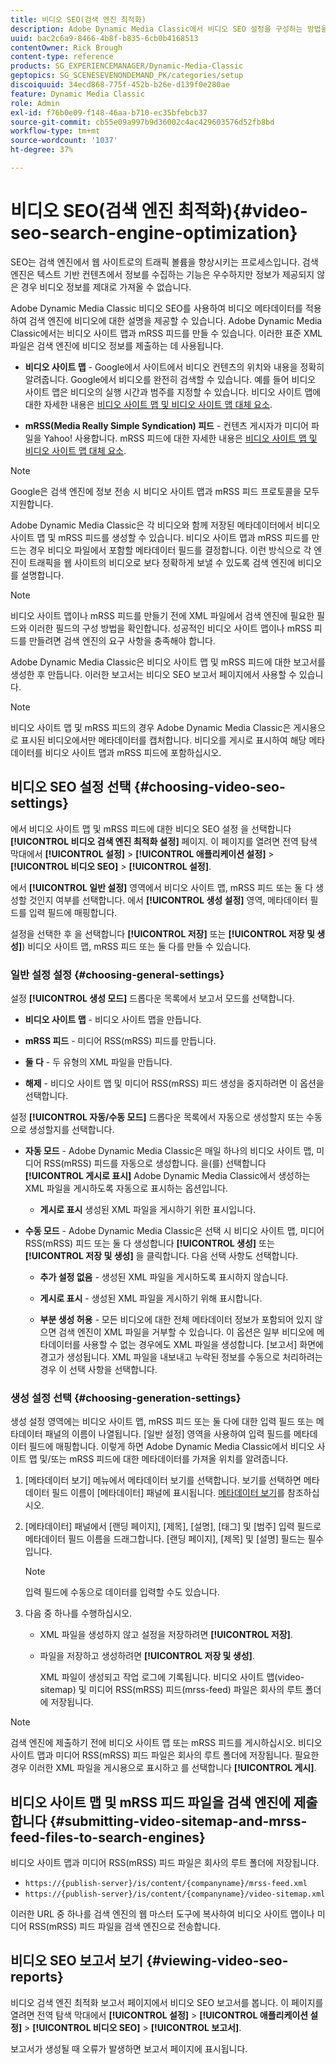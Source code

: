 ```yaml
---
title: 비디오 SEO(검색 엔진 최적화)
description: Adobe Dynamic Media Classic에서 비디오 SEO 설정을 구성하는 방법을 알아봅니다.
uuid: bac2c6a9-8466-4b8f-b835-6cb0b4168513
contentOwner: Rick Brough
content-type: reference
products: SG_EXPERIENCEMANAGER/Dynamic-Media-Classic
geptopics: SG_SCENESEVENONDEMAND_PK/categories/setup
discoiquuid: 34ecd868-775f-452b-b26e-d139f0e280ae
feature: Dynamic Media Classic
role: Admin
exl-id: f76b0e09-f148-46aa-b710-ec35bfebcb37
source-git-commit: cb55e09a997b9d36002c4ac429603576d52fb8bd
workflow-type: tm+mt
source-wordcount: '1037'
ht-degree: 37%

---
```


# 비디오 SEO(검색 엔진 최적화){#video-seo-search-engine-optimization}

SEO는 검색 엔진에서 웹 사이트로의 트래픽 볼륨을 향상시키는 프로세스입니다. 검색 엔진은 텍스트 기반 컨텐츠에서 정보를 수집하는 기능은 우수하지만 정보가 제공되지 않은 경우 비디오 정보를 제대로 가져올 수 없습니다.

Adobe Dynamic Media Classic 비디오 SEO를 사용하여 비디오 메타데이터를 적용하여 검색 엔진에 비디오에 대한 설명을 제공할 수 있습니다. Adobe Dynamic Media Classic에서는 비디오 사이트 맵과 mRSS 피드를 만들 수 있습니다. 이러한 표준 XML 파일은 검색 엔진에 비디오 정보를 제출하는 데 사용됩니다.

* **비디오 사이트 맵** - Google에서 사이트에서 비디오 컨텐츠의 위치와 내용을 정확히 알려줍니다. Google에서 비디오를 완전히 검색할 수 있습니다. 예를 들어 비디오 사이트 맵은 비디오의 실행 시간과 범주를 지정할 수 있습니다. 비디오 사이트 맵에 대한 자세한 내용은 [비디오 사이트 맵 및 비디오 사이트 맵 대체 요소](https://developers.google.com/search/docs/crawling-indexing/sitemaps/video-sitemaps?visit_id=637558394348624754-567115452&amp;rd=1).

* **mRSS(Media Really Simple Syndication) 피드** - 컨텐츠 게시자가 미디어 파일을 Yahoo! 사용합니다. mRSS 피드에 대한 자세한 내용은 [비디오 사이트 맵 및 비디오 사이트 맵 대체 요소](https://developers.google.com/search/docs/crawling-indexing/sitemaps/video-sitemaps?visit_id=637558394348624754-567115452&amp;rd=1).

>[!NOTE]
>
>Google은 검색 엔진에 정보 전송 시 비디오 사이트 맵과 mRSS 피드 프로토콜을 모두 지원합니다.

Adobe Dynamic Media Classic은 각 비디오와 함께 저장된 메타데이터에서 비디오 사이트 맵 및 mRSS 피드를 생성할 수 있습니다. 비디오 사이트 맵과 mRSS 피드를 만드는 경우 비디오 파일에서 포함할 메타데이터 필드를 결정합니다. 이런 방식으로 각 엔진이 트래픽을 웹 사이트의 비디오로 보다 정확하게 보낼 수 있도록 검색 엔진에 비디오를 설명합니다.

>[!NOTE]
>
>비디오 사이트 맵이나 mRSS 피드를 만들기 전에 XML 파일에서 검색 엔진에 필요한 필드와 이러한 필드의 구성 방법을 확인합니다. 성공적인 비디오 사이트 맵이나 mRSS 피드를 만들려면 검색 엔진의 요구 사항을 충족해야 합니다.

Adobe Dynamic Media Classic은 비디오 사이트 맵 및 mRSS 피드에 대한 보고서를 생성한 후 만듭니다. 이러한 보고서는 비디오 SEO 보고서 페이지에서 사용할 수 있습니다.

>[!NOTE]
>
>비디오 사이트 맵 및 mRSS 피드의 경우 Adobe Dynamic Media Classic은 게시용으로 표시된 비디오에서만 메타데이터를 캡처합니다. 비디오를 게시로 표시하여 해당 메타데이터를 비디오 사이트 맵과 mRSS 피드에 포함하십시오.

## 비디오 SEO 설정 선택 {#choosing-video-seo-settings}

에서 비디오 사이트 맵 및 mRSS 피드에 대한 비디오 SEO 설정 을 선택합니다 **[!UICONTROL 비디오 검색 엔진 최적화 설정]** 페이지. 이 페이지를 열려면 전역 탐색 막대에서 **[!UICONTROL 설정]** > **[!UICONTROL 애플리케이션 설정]** > **[!UICONTROL 비디오 SEO]** > **[!UICONTROL 설정]**.

에서 **[!UICONTROL 일반 설정]** 영역에서 비디오 사이트 맵, mRSS 피드 또는 둘 다 생성할 것인지 여부를 선택합니다. 에서 **[!UICONTROL 생성 설정]** 영역, 메타데이터 필드를 입력 필드에 매핑합니다.

설정을 선택한 후 을 선택합니다 **[!UICONTROL 저장]** 또는 **[!UICONTROL 저장 및 생성]**) 비디오 사이트 맵, mRSS 피드 또는 둘 다를 만들 수 있습니다.

### 일반 설정 설정 {#choosing-general-settings}

설정 **[!UICONTROL 생성 모드]** 드롭다운 목록에서 보고서 모드를 선택합니다.

* **비디오 사이트 맵** - 비디오 사이트 맵을 만듭니다.

* **mRSS 피드** - 미디어 RSS(mRSS) 피드를 만듭니다.

* **둘 다** - 두 유형의 XML 파일을 만듭니다.

* **해제** - 비디오 사이트 맵 및 미디어 RSS(mRSS) 피드 생성을 중지하려면 이 옵션을 선택합니다.

설정 **[!UICONTROL 자동/수동 모드]** 드롭다운 목록에서 자동으로 생성할지 또는 수동으로 생성할지를 선택합니다.

* **자동 모드** - Adobe Dynamic Media Classic은 매일 하나의 비디오 사이트 맵, 미디어 RSS(mRSS) 피드를 자동으로 생성합니다. 을(를) 선택합니다 **[!UICONTROL 게시로 표시]** Adobe Dynamic Media Classic에서 생성하는 XML 파일을 게시하도록 자동으로 표시하는 옵션입니다.

   * **게시로 표시** 생성된 XML 파일을 게시하기 위한 표시입니다.

* **수동 모드** - Adobe Dynamic Media Classic은 선택 시 비디오 사이트 맵, 미디어 RSS(mRSS) 피드 또는 둘 다 생성합니다 **[!UICONTROL 생성]** 또는 **[!UICONTROL 저장 및 생성]** 을 클릭합니다. 다음 선택 사항도 선택합니다.

   * **추가 설정 없음** - 생성된 XML 파일을 게시하도록 표시하지 않습니다.

   * **게시로 표시** - 생성된 XML 파일을 게시하기 위해 표시합니다.

   * **부분 생성 허용** - 모든 비디오에 대한 전체 메타데이터 정보가 포함되어 있지 않으면 검색 엔진이 XML 파일을 거부할 수 있습니다. 이 옵션은 일부 비디오에 메타데이터를 사용할 수 없는 경우에도 XML 파일을 생성합니다. [보고서] 화면에 경고가 생성됩니다. XML 파일을 내보내고 누락된 정보를 수동으로 처리하려는 경우 이 선택 사항을 선택합니다.

### 생성 설정 선택 {#choosing-generation-settings}

생성 설정 영역에는 비디오 사이트 맵, mRSS 피드 또는 둘 다에 대한 입력 필드 또는 메타데이터 패널의 이름이 나열됩니다. [일반 설정] 영역을 사용하여 입력 필드를 메타데이터 필드에 매핑합니다. 이렇게 하면 Adobe Dynamic Media Classic에서 비디오 사이트 맵 및/또는 mRSS 피드에 대한 메타데이터를 가져올 위치를 알려줍니다.

1. [메타데이터 보기] 메뉴에서 메타데이터 보기를 선택합니다. 보기를 선택하면 메타데이터 필드 이름이 [메타데이터] 패널에 표시됩니다.
[메타데이터 보기](application-setup.md#metadata_views)를 참조하십시오.
1. [메타데이터] 패널에서 [랜딩 페이지], [제목], [설명], [태그] 및 [범주] 입력 필드로 메타데이터 필드 이름을 드래그합니다. [랜딩 페이지], [제목] 및 [설명] 필드는 필수입니다.

   >[!NOTE]
   >
   >입력 필드에 수동으로 데이터를 입력할 수도 있습니다.

1. 다음 중 하나를 수행하십시오.

   * XML 파일을 생성하지 않고 설정을 저장하려면 **[!UICONTROL 저장]**.
   * 파일을 저장하고 생성하려면 **[!UICONTROL 저장 및 생성]**.

      XML 파일이 생성되고 작업 로그에 기록됩니다. 비디오 사이트 맵(video-sitemap) 및 미디어 RSS(mRSS) 피드(mrss-feed) 파일은 회사의 루트 폴더에 저장됩니다.

>[!NOTE]
>
>검색 엔진에 제출하기 전에 비디오 사이트 맵 또는 mRSS 피드를 게시하십시오. 비디오 사이트 맵과 미디어 RSS(mRSS) 피드 파일은 회사의 루트 폴더에 저장됩니다. 필요한 경우 이러한 XML 파일을 게시용으로 표시하고 를 선택합니다 **[!UICONTROL 게시]**.

## 비디오 사이트 맵 및 mRSS 피드 파일을 검색 엔진에 제출합니다 {#submitting-video-sitemap-and-mrss-feed-files-to-search-engines}

비디오 사이트 맵과 미디어 RSS(mRSS) 피드 파일은 회사의 루트 폴더에 저장됩니다.

* `https://{publish-server}/is/content/{companyname}/mrss-feed.xml`
* `https://{publish-server}/is/content/{companyname}/video-sitemap.xml`

이러한 URL 중 하나를 검색 엔진의 웹 마스터 도구에 복사하여 비디오 사이트 맵이나 미디어 RSS(mRSS) 피드 파일을 검색 엔진으로 전송합니다.

## 비디오 SEO 보고서 보기 {#viewing-video-seo-reports}

비디오 검색 엔진 최적화 보고서 페이지에서 비디오 SEO 보고서를 봅니다. 이 페이지를 열려면 전역 탐색 막대에서 **[!UICONTROL 설정]** > **[!UICONTROL 애플리케이션 설정]** > **[!UICONTROL 비디오 SEO]** > **[!UICONTROL 보고서]**.

보고서가 생성될 때 오류가 발생하면 보고서 페이지에 표시됩니다.
